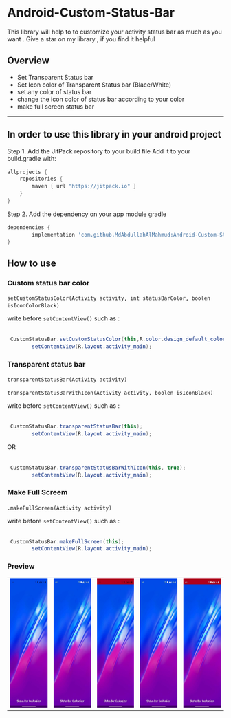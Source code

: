 # Android-Custom-Status-Bar
This library will help to to customize your activity status bar as much as you want . Give a star on my library , if you find it helpful

## Overview
- Set Transparent Status bar
- Set Icon color of Transparent Status bar (Blace/White)
- set any color of status bar 
- change the icon color of status bar according to your color
- make full screen status bar  
---
## In order to use this library in your android project

Step 1. Add the JitPack repository to your build file
Add it to your build.gradle with:
```gradle
allprojects {
    repositories {
        maven { url "https://jitpack.io" }
    }
}
```
Step 2. Add the dependency on your app module gradle
```gradle
dependencies {
	    implementation 'com.github.MdAbdullahAlMahmud:Android-Custom-Status-Bar:v1.0.1'
}
```

## How to use
###  Custom status bar color 
`setCustomStatusColor(Activity activity, int statusBarColor, boolen isIconColorBlack)`

write before  `setContentView()` such as :


``` java

 CustomStatusBar.setCustomStatusColor(this,R.color.design_default_color_error,false);
        setContentView(R.layout.activity_main);
```
###  Transparent status bar 
`transparentStatusBar(Activity activity)`

`transparentStatusBarWithIcon(Activity activity, boolen isIconBlack)`

write before  `setContentView()` such as :


``` java

 CustomStatusBar.transparentStatusBar(this);
        setContentView(R.layout.activity_main);
```
OR
``` java

 CustomStatusBar.transparentStatusBarWithIcon(this, true);
        setContentView(R.layout.activity_main);
```
###  Make Full Screem 
`.makeFullScreen(Activity activity)`

write before  `setContentView()` such as :


``` java

 CustomStatusBar.makeFullScreen(this);
        setContentView(R.layout.activity_main);
```
### Preview

<table>
 
  <tr>
    <td><img src="https://raw.githubusercontent.com/MdAbdullahAlMahmud/Android-Custom-Status-Bar/master/photo_2021-07-15_18-09-05%20(2).jpg" height="300"></td>
    <td><img src="https://raw.githubusercontent.com/MdAbdullahAlMahmud/Android-Custom-Status-Bar/master/photo_2021-07-15_18-09-05.jpg" height="300"></td>
    <td><img src="https://raw.githubusercontent.com/MdAbdullahAlMahmud/Android-Custom-Status-Bar/master/photo_2021-07-15_18-09-06%20(2).jpg" height="300"></td>
    <td><img src="https://raw.githubusercontent.com/MdAbdullahAlMahmud/Android-Custom-Status-Bar/master/photo_2021-07-15_18-09-06%20(3).jpg" height="300"></td>
    <td><img src="https://raw.githubusercontent.com/MdAbdullahAlMahmud/Android-Custom-Status-Bar/master/photo_2021-07-15_18-09-06.jpg" height="300"></td></tr>
 </table>


